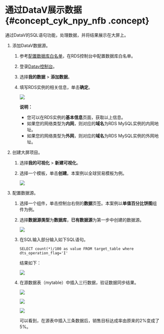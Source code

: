 # 通过DataV展示数据 {#concept_cyk_npy_nfb .concept}

通过DataV的SQL语句功能，处理数据，并将结果展示在大屏上。

1.  添加DataV数据源。
    1.  参考[配置数据库白名单](../../../../cn.zh-CN/用户指南/管理数据源/配置数据库白名单.md#)，在RDS控制台中配置数据库白名单。
    2.  登录[Datav控制台](https://datav.aliyun.com/)。
    3.  选择**我的数据** \> **添加数据**。
    4.  填写RDS实例的相关信息，单击**确定**。

        ![](http://static-aliyun-doc.oss-cn-hangzhou.aliyuncs.com/assets/img/23955/156039292713910_zh-CN.png)

        **说明：** 

        -   您可以在RDS实例的**基本信息**页面，获取以上信息。
        -   如果您的网络类型为**内网**，则对应的**域名**为RDS MySQL实例的内网地址。
        -   如果您的网络类型为**外网**，则对应的**域名**为RDS MySQL实例的外网地址。
2.  创建大屏项目。
    1.  选择**我的可视化** \> **新建可视化**。
    2.  选择一个模板，单击**创建**。本案例以全球贸易模板为例。

        ![](http://static-aliyun-doc.oss-cn-hangzhou.aliyuncs.com/assets/img/23955/156039292713911_zh-CN.png)

3.  配置数据源。
    1.  选择一个组件，单击控制台右侧的**数据**页签。本案例以**单值百分比饼图**组件为例。
    2.  选择**数据源类型**为**数据库**，**已有数据源**为第一步中创建的数据源。

        ![](http://static-aliyun-doc.oss-cn-hangzhou.aliyuncs.com/assets/img/23955/156039292813912_zh-CN.png)

    3.  在SQL输入部分输入如下SQL语句。

        ``` {#codeblock_dnz_8ag_b6z}
        SELECT count(*)/100 as value FROM target_table where dts_operation_flag='I'
        ```

        结果如下：

        ![](http://static-aliyun-doc.oss-cn-hangzhou.aliyuncs.com/assets/img/23955/156039292813982_zh-CN.png)

    4.  在源数据表（mytable）中插入三行数据，验证数据同步结果。

        ![](http://static-aliyun-doc.oss-cn-hangzhou.aliyuncs.com/assets/img/23955/156039292813983_zh-CN.png)

        ![](http://static-aliyun-doc.oss-cn-hangzhou.aliyuncs.com/assets/img/23955/156039292913984_zh-CN.png)

        ![](http://static-aliyun-doc.oss-cn-hangzhou.aliyuncs.com/assets/img/23955/156039292913985_zh-CN.png)

        可以看到，在源表中插入三条数据后，销售目标达成率由原来的2%变成了5%。



